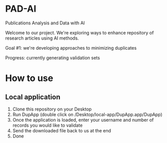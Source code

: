 # PAD-AI

Publications Analysis and Data with AI

Welcome to our project. We're exploring ways to enhance repository of research articles using AI methods.

Goal #1: we're developing approaches to minimizing duplicates

Progress: currently generating validation sets

# How to use

## Local application

1. Clone this repository on your Desktop
2. Run DupApp (double click on /Desktop/local-app/DupApp.app/DupApp)
3. Once the application is loaded, enter your username and number of records you would like to validate
4. Send the downloaded file back to us at the end
5. Done



